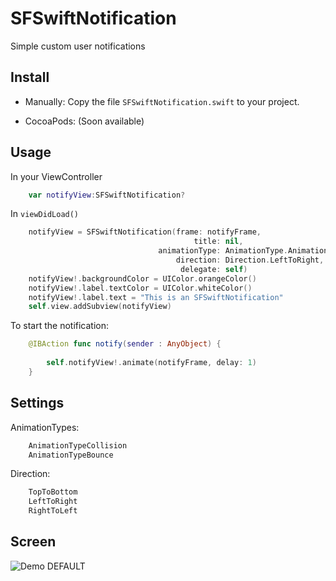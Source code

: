 SFSwiftNotification
=============


Simple custom user notifications


Install
--------------------

* Manually:
Copy the file ```SFSwiftNotification.swift``` to your project.


* CocoaPods: (Soon available)



Usage
--------------------


In your ViewController

```swift
	var notifyView:SFSwiftNotification?
```

In ```viewDidLoad()```

```swift
    notifyView = SFSwiftNotification(frame: notifyFrame,
                                         title: nil,
                                 animationType: AnimationType.AnimationTypeCollision,
                                     direction: Direction.LeftToRight,
                                      delegate: self)
    notifyView!.backgroundColor = UIColor.orangeColor()
    notifyView!.label.textColor = UIColor.whiteColor()
    notifyView!.label.text = "This is an SFSwiftNotification"
    self.view.addSubview(notifyView)
```

To start the notification:

```swift
    @IBAction func notify(sender : AnyObject) {
        
        self.notifyView!.animate(notifyFrame, delay: 1)
    }
```

Settings
--------------------

AnimationTypes:

```swift
    AnimationTypeCollision
    AnimationTypeBounce
```

Direction:

```swift
    TopToBottom
    LeftToRight
    RightToLeft
```

Screen
--------------------

![Demo DEFAULT](https://raw.github.com/sferrini/SFSwiftNotification/master/Gif/SFSwiftNotification.gif)
